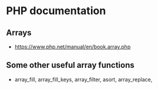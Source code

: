 # PHP documentation

## Arrays
- https://www.php.net/manual/en/book.array.php

## Some other useful array functions

- array_fill, array_fill_keys, array_filter, asort, array_replace, 
